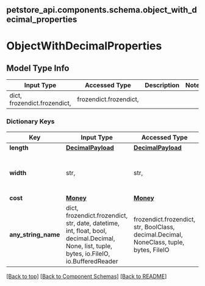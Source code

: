 <a name="top"></a>
## petstore_api.components.schema.object_with_decimal_properties
# ObjectWithDecimalProperties

## Model Type Info
Input Type | Accessed Type | Description | Notes
------------ | ------------- | ------------- | -------------
dict, frozendict.frozendict,  | frozendict.frozendict,  |  | 

### Dictionary Keys
Key | Input Type | Accessed Type | Description | Notes
------------ | ------------- | ------------- | ------------- | -------------
**length** | [**DecimalPayload**](decimal_payload.DecimalPayload.md) | [**DecimalPayload**](decimal_payload.DecimalPayload.md) |  | [optional] 
**width** | str,  | str,  |  | [optional] value must be numeric and storable in decimal.Decimal
**cost** | [**Money**](money.Money.md) | [**Money**](money.Money.md) |  | [optional] 
**any_string_name** | dict, frozendict.frozendict, str, date, datetime, int, float, bool, decimal.Decimal, None, list, tuple, bytes, io.FileIO, io.BufferedReader | frozendict.frozendict, str, BoolClass, decimal.Decimal, NoneClass, tuple, bytes, FileIO | any string name can be used but the value must be the correct type | [optional]

[[Back to top]](#top) [[Back to Component Schemas]](../../../README.md#Component-Schemas) [[Back to README]](../../../README.md)